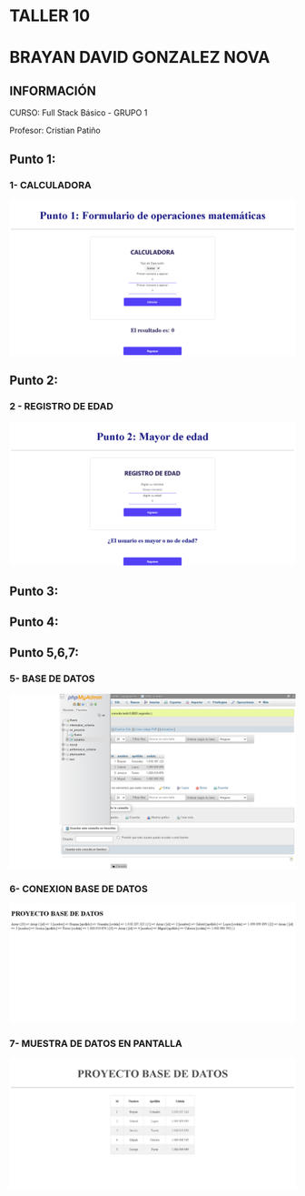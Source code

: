 <H1> TALLER 10 <h1>
<h1>BRAYAN DAVID GONZALEZ NOVA</H1>


<h2>INFORMACIÓN</h2>
        <p>CURSO: Full Stack Básico - GRUPO 1</p>
        <p>Profesor:  Cristian Patiño</p>

<H2>Punto 1:  </H2>
  <h3> 1- CALCULADORA</h3>
    <img src="./Public/images/Point1.png" alt="Calculator">
<H2>Punto 2:  </H2>
  <h3> 2 - REGISTRO DE EDAD</h3>
    <img src="./Public/images/Point2.png" alt="Age">
<H2>Punto 3:  </H2>
<H2>Punto 4:  </H2>
<H2>Punto 5,6,7:  </H2>
  <h3> 5- BASE DE DATOS</h3>
    <img src="./Public/images/MySQL.png" alt="MySQL">
  <h3> 6- CONEXION BASE DE DATOS</h3>
    <img src="./Public/images/Connection.png" alt="Connection">
  <h3> 7- MUESTRA DE DATOS EN PANTALLA</h3>
    <img src="./Public/images/Visualizacion.png" alt="Visualización">
